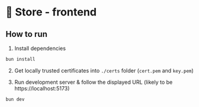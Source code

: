 # 🏪 Store - frontend

## How to run

1. Install dependencies

```sh
bun install
```

2. Get locally trusted certificates into `./certs` folder (`cert.pem` and `key.pem`)

3. Run development server & follow the displayed URL (likely to be https://localhost:5173)

```sh
bun dev
```
